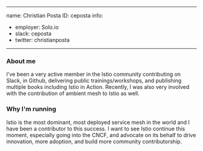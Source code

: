 -------------------------------------------------------------
name: Christian Posta
ID: ceposta
info:
  - employer: Solo.io
  - slack: ceposta
  - twitter: christianposta
-------------------------------------------------------------

### About me

I've been a very active member in the Istio community contributing on Slack, in Github, delivering public trainings/workshops, and publishing multiple books including Istio in Action. Recently, I was also very involved with the contribution of ambient mesh to Istio as well.

### Why I'm running

Istio is the most dominant, most deployed service mesh in the world and I have been a contributor to this success. I want to see Istio continue this moment, especially going into the CNCF, and advocate on its behalf to drive innovation, more adoption, and build more community contributorship.
